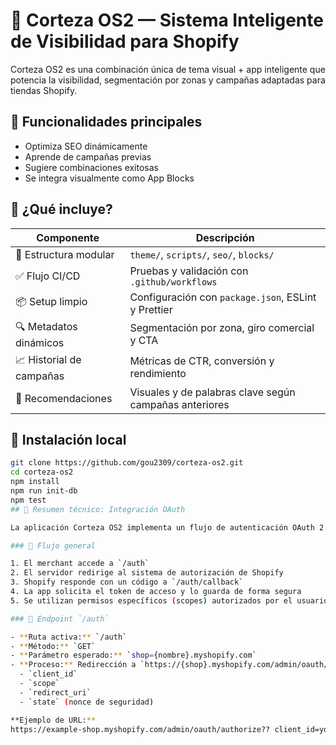 # 🧠 Corteza OS2 — Sistema Inteligente de Visibilidad para Shopify

Corteza OS2 es una combinación única de tema visual + app inteligente que potencia la visibilidad, segmentación por zonas y campañas adaptadas para tiendas Shopify.

## 🎯 Funcionalidades principales

- Optimiza SEO dinámicamente
- Aprende de campañas previas
- Sugiere combinaciones exitosas
- Se integra visualmente como App Blocks

## 🚀 ¿Qué incluye?

| Componente               | Descripción                                                |
|-------------------------|------------------------------------------------------------|
| 📁 Estructura modular    | `theme/`, `scripts/`, `seo/`, `blocks/`                    |
| ✅ Flujo CI/CD           | Pruebas y validación con `.github/workflows`               |
| 📦 Setup limpio          | Configuración con `package.json`, ESLint y Prettier        |
| 🔍 Metadatos dinámicos   | Segmentación por zona, giro comercial y CTA                |
| 📈 Historial de campañas | Métricas de CTR, conversión y rendimiento                  |
| 🧠 Recomendaciones       | Visuales y de palabras clave según campañas anteriores      |

## 🔧 Instalación local

```bash
git clone https://github.com/gou2309/corteza-os2.git
cd corteza-os2
npm install
npm run init-db
npm test
## 🔐 Resumen técnico: Integración OAuth

La aplicación Corteza OS2 implementa un flujo de autenticación OAuth 2.0 para conectar tiendas Shopify con el backend de forma segura y estructurada.

### 🔁 Flujo general

1. El merchant accede a `/auth`
2. El servidor redirige al sistema de autorización de Shopify
3. Shopify responde con un código a `/auth/callback`
4. La app solicita el token de acceso y lo guarda de forma segura
5. Se utilizan permisos específicos (scopes) autorizados por el usuario

### 🔗 Endpoint `/auth`

- **Ruta activa:** `/auth`
- **Método:** `GET`
- **Parámetro esperado:** `shop={nombre}.myshopify.com`
- **Proceso:** Redirección a `https://{shop}.myshopify.com/admin/oauth/authorize` con:
  - `client_id`
  - `scope`
  - `redirect_uri`
  - `state` (nonce de seguridad)

**Ejemplo de URL:**
https://example-shop.myshopify.com/admin/oauth/authorize?? client_id=your-client-id& scope=read_orders,write_products& redirect_uri=https://yourapp.com/auth/callback& state=secure-nonce-token